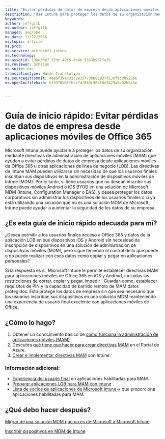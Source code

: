 ```yaml
---
title: "Evitar pérdidas de datos de empresa desde aplicaciones móviles de Office 365  | Microsoft Intune"
description: "Use Intune para proteger los datos de su organización mediante directivas de administración de aplicaciones móviles (MAM) que ayudan a evitar pérdidas de datos de empresa desde aplicaciones móviles de Office 365 u otras aplicaciones de línea de negocio (LOB)."
keywords: 
author: jeffgilb
ms.author: jeffgilb
manager: angrobe
ms.date: 11/22/2016
ms.topic: article
ms.prod: 
ms.service: microsoft-intune
ms.technology: 
ms.assetid: 19be3de7-539c-49f5-8c46-5363b987fef9
ms.reviewer: pchacon
ms.suite: ems
translationtype: Human Translation
ms.sourcegitcommit: 4ee5f39ac31c2a35770b88c937f138f9c0b525b6
ms.openlocfilehash: bf3976b0ffbcc74f860c904f0e5829a5a02b6a3e


---
```


# <a name="quick-start-guide-prevent-company-data-leaks-from-office-365-mobile-apps"></a>Guía de inicio rápido: Evitar pérdidas de datos de empresa desde aplicaciones móviles de Office 365
Microsoft Intune puede ayudarle a proteger los datos de su organización mediante directivas de administración de aplicaciones móviles (MAM) que ayudan a evitar pérdidas de datos de empresa desde aplicaciones móviles de Office 365 u otras aplicaciones de línea de negocio (LOB). Las directivas de Intune MAM pueden utilizarse sin necesidad de que los usuarios finales inscriban sus dispositivos en la administración de dispositivos móviles de Intune (MDM). Por lo tanto, si tiene usuarios que no desean inscribir sus dispositivos móviles Android o iOS BYOD en una solución de Microsoft MDM (Intune, Configuration Manager o EAS), y desea proteger los datos corporativos sin administrar los dispositivos de los usuarios finales o si ya está utilizando una solución que no es una solución MDM de Microsoft, Intune puede ayudar a aumentar la seguridad de los datos de su empresa.   

## <a name="is-this-quick-start-guide-right-for-me"></a>¿Es esta guía de inicio rápido adecuada para mí?
¿Desea permitir a los usuarios finales acceso a Office 365 y datos de la aplicación LOB en sus dispositivos iOS y Android sin necesidad de inscripción de dispositivos en una solución de administración de dispositivos móviles (MDM), pero sigue teniendo el control de lo que puede o no puede realizar con esos datos como copiar y pegar en aplicaciones personales?

Si la respuesta es sí, Microsoft Intune le permite establecer directivas MAM para aplicaciones móviles de Office 365 en iOS y Android, incluidas las restricciones de cortar, copiar y pegar, impedir ' Guardar-como, establecer requisitos de PIN y la capacidad de barrido remoto de MAM datos protegidos.  Esto protege los datos de empresa sin que sea necesario que los usuarios inscriban sus dispositivos en una solución MDM manteniendo una experiencia de usuario final excelente con aplicaciones móviles de Office.

## <a name="how-do-i-do-it"></a>¿Cómo lo hago?
1.  Obtener un conocimiento básico de [cómo funciona la administración de aplicaciones móviles (MAM)](/intune/deploy-use/protect-app-data-using-mobile-app-management-policies-with-microsoft-intune).
2.  Descubra [qué tiene que hacer para crear directivas MAM](/intune/deploy-use/get-ready-to-configure-mobile-app-management-policies-with-microsoft-intune) en el Portal de Azure.
3.  [Crear e implementar directivas MAM](/intune/deploy-use/get-ready-to-configure-mobile-app-management-policies-with-microsoft-intune) con Intune.

### <a name="additional-information"></a>Información adicional:
- [Experiencia del usuario final](/intune/deploy-use/end-user-experience-for-mam-enabled-apps-with-microsoft-intune) en aplicaciones habilitadas para MAM.
- [Preparar aplicaciones LOB para MAM con Intune](/intune/deploy-use/decide-how-to-prepare-apps-for-mobile-application-management-with-microsoft-intune)
- <a href="https://www.microsoft.com/en-us/cloud-platform/microsoft-intune-partners" target="_blank">Lista de socios de aplicaciones de Microsoft Intune&rarr;</a> que proporciona aplicaciones habilitadas para MAM.

## <a name="what-should-i-do-next"></a>¿Qué debo hacer después?
[Migrar de una solución MDM que no es de Microsoft a Microsoft Intune](/intune/deploy-use/migrate-to-intune)

[Inscribir dispositivos en MDM de Intune](/intune/deploy-use/enroll-devices-in-microsoft-intune)



<!--HONumber=Nov16_HO4-->


